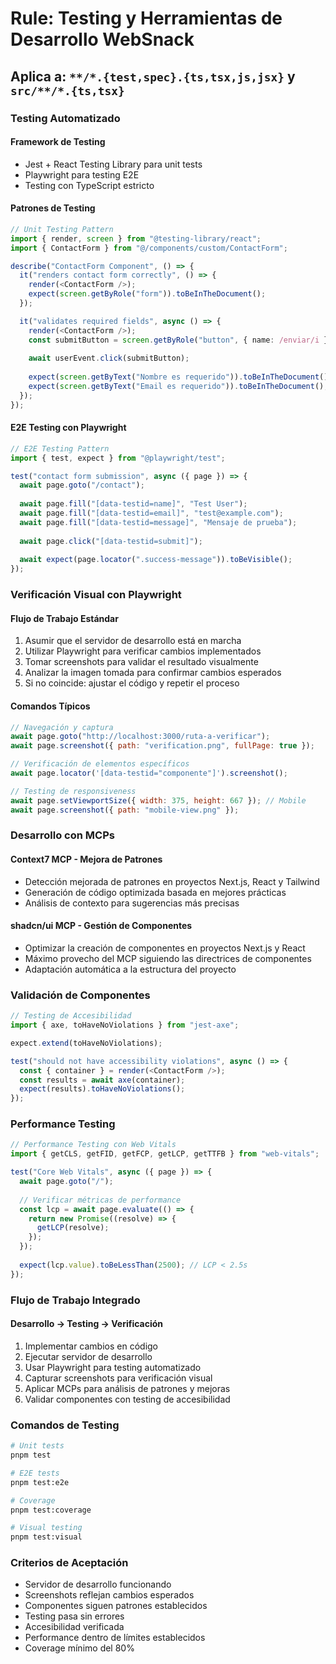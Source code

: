 # Rule: Testing y Herramientas de Desarrollo WebSnack

## **Aplica a**: `**/*.{test,spec}.{ts,tsx,js,jsx}` y `src/**/*.{ts,tsx}`

### **Testing Automatizado**

#### **Framework de Testing**
- Jest + React Testing Library para unit tests
- Playwright para testing E2E
- Testing con TypeScript estricto

#### **Patrones de Testing**

```typescript
// Unit Testing Pattern
import { render, screen } from "@testing-library/react";
import { ContactForm } from "@/components/custom/ContactForm";

describe("ContactForm Component", () => {
  it("renders contact form correctly", () => {
    render(<ContactForm />);
    expect(screen.getByRole("form")).toBeInTheDocument();
  });

  it("validates required fields", async () => {
    render(<ContactForm />);
    const submitButton = screen.getByRole("button", { name: /enviar/i });
    
    await userEvent.click(submitButton);
    
    expect(screen.getByText("Nombre es requerido")).toBeInTheDocument();
    expect(screen.getByText("Email es requerido")).toBeInTheDocument();
  });
});
```

#### **E2E Testing con Playwright**

```typescript
// E2E Testing Pattern
import { test, expect } from "@playwright/test";

test("contact form submission", async ({ page }) => {
  await page.goto("/contact");
  
  await page.fill("[data-testid=name]", "Test User");
  await page.fill("[data-testid=email]", "test@example.com");
  await page.fill("[data-testid=message]", "Mensaje de prueba");
  
  await page.click("[data-testid=submit]");
  
  await expect(page.locator(".success-message")).toBeVisible();
});
```

### **Verificación Visual con Playwright**

#### **Flujo de Trabajo Estándar**
1. Asumir que el servidor de desarrollo está en marcha
2. Utilizar Playwright para verificar cambios implementados
3. Tomar screenshots para validar el resultado visualmente
4. Analizar la imagen tomada para confirmar cambios esperados
5. Si no coincide: ajustar el código y repetir el proceso

#### **Comandos Típicos**

```javascript
// Navegación y captura
await page.goto("http://localhost:3000/ruta-a-verificar");
await page.screenshot({ path: "verification.png", fullPage: true });

// Verificación de elementos específicos
await page.locator('[data-testid="componente"]').screenshot();

// Testing de responsiveness
await page.setViewportSize({ width: 375, height: 667 }); // Mobile
await page.screenshot({ path: "mobile-view.png" });
```

### **Desarrollo con MCPs**

#### **Context7 MCP - Mejora de Patrones**
- Detección mejorada de patrones en proyectos Next.js, React y Tailwind
- Generación de código optimizada basada en mejores prácticas
- Análisis de contexto para sugerencias más precisas

#### **shadcn/ui MCP - Gestión de Componentes**
- Optimizar la creación de componentes en proyectos Next.js y React
- Máximo provecho del MCP siguiendo las directrices de componentes
- Adaptación automática a la estructura del proyecto

### **Validación de Componentes**

```typescript
// Testing de Accesibilidad
import { axe, toHaveNoViolations } from "jest-axe";

expect.extend(toHaveNoViolations);

test("should not have accessibility violations", async () => {
  const { container } = render(<ContactForm />);
  const results = await axe(container);
  expect(results).toHaveNoViolations();
});
```

### **Performance Testing**

```typescript
// Performance Testing con Web Vitals
import { getCLS, getFID, getFCP, getLCP, getTTFB } from "web-vitals";

test("Core Web Vitals", async ({ page }) => {
  await page.goto("/");
  
  // Verificar métricas de performance
  const lcp = await page.evaluate(() => {
    return new Promise((resolve) => {
      getLCP(resolve);
    });
  });
  
  expect(lcp.value).toBeLessThan(2500); // LCP < 2.5s
});
```

### **Flujo de Trabajo Integrado**

#### **Desarrollo → Testing → Verificación**
1. Implementar cambios en código
2. Ejecutar servidor de desarrollo
3. Usar Playwright para testing automatizado
4. Capturar screenshots para verificación visual
5. Aplicar MCPs para análisis de patrones y mejoras
6. Validar componentes con testing de accesibilidad

### **Comandos de Testing**

```bash
# Unit tests
pnpm test

# E2E tests
pnpm test:e2e

# Coverage
pnpm test:coverage

# Visual testing
pnpm test:visual
```

### **Criterios de Aceptación**
- Servidor de desarrollo funcionando
- Screenshots reflejan cambios esperados
- Componentes siguen patrones establecidos
- Testing pasa sin errores
- Accesibilidad verificada
- Performance dentro de límites establecidos
- Coverage mínimo del 80%